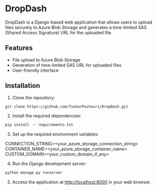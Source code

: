 # DropDash

DropDash is a Django-based web application that allows users to upload files securely to Azure Blob Storage and generates a time-limited SAS (Shared Access Signature) URL for the uploaded file.

## Features

- File upload to Azure Blob Storage
- Generation of time-limited SAS URL for uploaded files
- User-friendly interface

## Installation

1. Clone the repository:

```bash
git clone https://github.com/TusharPachouri/DropDash.git
```

2. Install the required dependencies:

```bash
pip install -r requirements.txt
```

3. Set up the required environment variables:

CONNECTION_STRING=<your_azure_storage_connection_string>
CONTAINER_NAME=<your_azure_storage_container_name>
CUSTOM_DOMAIN=<your_custom_domain_if_any>

4. Run the Django development server:

```bash
python manage.py runserver
```
5. Access the application at <http://localhost:8000> in your web browser.